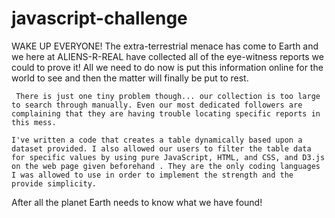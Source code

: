 # javascript-challenge

WAKE UP EVERYONE! The extra-terrestrial menace has come to Earth and we here at ALIENS-R-REAL have collected all of the eye-witness reports we could to prove it! All we need to do now is put this information online for the world to see and then the matter will finally be put to rest.

     There is just one tiny problem though... our collection is too large to search through manually. Even our most dedicated followers are complaining that they are having trouble locating specific reports in this mess.

    I've written a code that creates a table dynamically based upon a dataset provided. I also allowed our users to filter the table data for specific values by using pure JavaScript, HTML, and CSS, and D3.js on the web page given beforehand . They are the only coding languages I was allowed to use in order to implement the strength and the provide simplicity. 

   After all the planet Earth needs to know what we have found!
